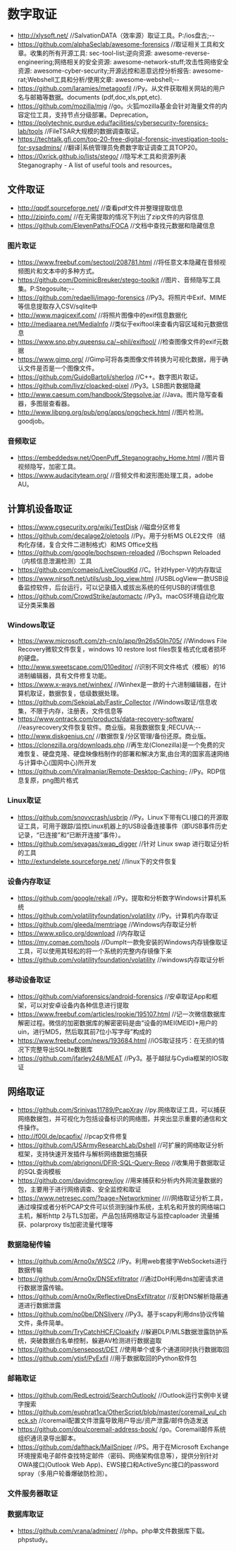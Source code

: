 # 数字取证
- http://xlysoft.net/    //SalvationDATA（效率源）取证工具。P:/ios盘古;--
- https://github.com/alphaSeclab/awesome-forensics    //取证相关工具和文章。收集的所有开源工具: sec-tool-list;逆向资源: awesome-reverse-engineering;网络相关的安全资源: awesome-network-stuff;攻击性网络安全资源: awesome-cyber-security;开源远控和恶意远控分析报告: awesome-rat;Webshell工具和分析/使用文章: awesome-webshell;--
- https://github.com/laramies/metagoofil    //Py。从文件获取相关网站的用户名与邮箱等数据。documents (pdf,doc,xls,ppt,etc).
- https://github.com/mozilla/mig    //go。火狐mozilla基金会针对海量文件的内容定位工具，支持节点分级部署。Deprecation。
- https://polytechnic.purdue.edu/facilities/cybersecurity-forensics-lab/tools    //FileTSAR大规模的数据调查取证。
- https://techtalk.gfi.com/top-20-free-digital-forensic-investigation-tools-for-sysadmins/    //翻译|系统管理员免费数字取证调查工具TOP20。
- https://0xrick.github.io/lists/stego/    //隐写术工具和资源列表 Steganography - A list of useful tools and resources。
## 文件取证
- http://qpdf.sourceforge.net/    //查看pdf文件并整理提取信息
- http://zipinfo.com/    //在无需提取的情况下列出了zip文件的内容信息
- https://github.com/ElevenPaths/FOCA    //文档中查找元数据和隐藏信息
### 图片取证
- https://www.freebuf.com/sectool/208781.html    //将任意文本隐藏在音频视频图片和文本中的多种方式。
- https://github.com/DominicBreuker/stego-toolkit    //图片、音频隐写工具集。P:Stegosuite;--
- https://github.com/redaelli/imago-forensics    //Py3。将照片中Exif、MIME等信息提取存入CSV/sqlite中
- http://www.magicexif.com/    //将照片图像中的exif信息数据化
- http://mediaarea.net/MediaInfo    //类似于exiftool来查看内容区域和元数据信息
- https://www.sno.phy.queensu.ca/~phil/exiftool/    //检查图像文件的exif元数据
- https://www.gimp.org/    //Gimp可将各类图像文件转换为可视化数据，用于确认文件是否是一个图像文件。
- https://github.com/GuidoBartoli/sherloq    //C++。数字图片取证。
- https://github.com/livz/cloacked-pixel    //Py3。LSB图片数据隐藏
- http://www.caesum.com/handbook/Stegsolve.jar    //Java。图片隐写查看器，多图层查看器。
- http://www.libpng.org/pub/png/apps/pngcheck.html    //图片检测。goodjob。
### 音频取证
- https://embeddedsw.net/OpenPuff_Steganography_Home.html    //图片音视频隐写，加密工具。
- https://www.audacityteam.org/    //音频文件和波形图处理工具，adobe AU。
## 计算机设备取证
- https://www.cgsecurity.org/wiki/TestDisk    //磁盘分区修复
- https://github.com/decalage2/oletools    //Py。用于分析MS OLE2文件（结构化存储，复合文件二进制格式）和MS Office文档
- https://github.com/google/bochspwn-reloaded    //Bochspwn Reloaded（内核信息泄漏检测）工具
- https://github.com/comaeio/LiveCloudKd    //C。针对Hyper-V的内存取证
- https://www.nirsoft.net/utils/usb_log_view.html    //USBLogView一款USB设备监控软件，后台运行，可以记录插入或拔出系统的任何USB的详情信息
- https://github.com/CrowdStrike/automactc    //Py3。macOS环境自动化取证分类采集器
### Windows取证
- https://www.microsoft.com/zh-cn/p/app/9n26s50ln705/    //Windows File Recovery微软文件恢复，windows 10 restore lost files恢复格式化或者损坏的硬盘。
- http://www.sweetscape.com/010editor/    //识别不同文件格式（模板）的16进制编辑器，具有文件修复功能。
- https://www.x-ways.net/winhex/    //Winhex是一款的十六进制编辑器，在计算机取证，数据恢复，低级数据处理。
- https://github.com/SekoiaLab/Fastir_Collector    //Windows取证/信息收集，不限于内存，注册表，文件信息等
- https://www.ontrack.com/products/data-recovery-software/    //easyrecovery文件恢复软件。商业版。易我数据恢复;RECUVA;--
- http://www.diskgenius.cn/    //数据恢复/分区管理/备份还原。商业版。
- https://clonezilla.org/downloads.php    //再生龙(Clonezilla)是一个免费的灾难恢复、硬盘克隆、硬盘映像档制作的部署和解决方案,由台湾的国家高速网络与计算中心(国网中心)所开发
- https://github.com/Viralmaniar/Remote-Desktop-Caching-    //Py。RDP信息复原，png图片格式
### Linux取证
- https://github.com/snovvcrash/usbrip    //Py。Linux下带有CLI接口的开源取证工具，可用于跟踪/监控Linux机器上的USB设备连接事件（即USB事件历史记录，“已连接”和“已断开连接”事件）。
- https://github.com/sevagas/swap_digger    //针对 Linux swap 进行取证分析的工具
- http://extundelete.sourceforge.net/    //linux下的文件恢复
### 设备内存取证
- https://github.com/google/rekall    //Py。提取和分析数字Windows计算机系统
- https://github.com/volatilityfoundation/volatility    //Py。计算机内存取证
- https://github.com/gleeda/memtriage    //Windows内存取证分析
- https://www.xplico.org/download    //内存取证
- https://my.comae.com/tools    //DumpIt一款免安装的Windows内存镜像取证工具，可以使用其轻松的将一个系统的完整内存镜像下来
- https://github.com/volatilityfoundation/volatility    //windows内存取证分析
### 移动设备取证
- https://github.com/viaforensics/android-forensics    //安卓取证App和框架，可以对安卓设备内各种信息进行提取
- https://www.freebuf.com/articles/rookie/195107.html    //记一次微信数据库解密过程。微信的加密数据库的解密密码是由“设备的IMEI(MEID)+用户的uin，进行MD5，然后取其前7位小写字母”构成的
- https://www.freebuf.com/news/193684.html    //iOS取证技巧：在无损的情况下完整导出SQLite数据库
- https://github.com/jfarley248/MEAT    //Py3。基于越狱与Cydia框架的IOS取证
## 网络取证
- https://github.com/Srinivas11789/PcapXray    //py.网络取证工具，可以捕获网络数据包，并可视化为包括设备标识的网络图，并突出显示重要的通信和文件操作。
- http://f00l.de/pcapfix/    //pcap文件修复
- https://github.com/USArmyResearchLab/Dshell    //可扩展的网络取证分析框架，支持快速开发插件与解析网络数据包捕获
- https://github.com/abrignoni/DFIR-SQL-Query-Repo    //收集用于数据取证的SQL查询模板
- https://github.com/davidmcgrew/joy    //用来捕获和分析内外网流量数据的包，主要用于进行网络调查、安全监控和取证
- https://www.netresec.com/?page=Networkminer    ////网络取证分析工具，通过嗅探或者分析PCAP文件可以侦测到操作系统，主机名和开放的网络端口主机，解析http 2与TLS加密。产品包括网络取证与监控caploader 流量捕获、polarproxy tls加密流量代理等
### 数据隐秘传输
- https://github.com/Arno0x/WSC2    //Py。利用web套接字WebSockets进行数据传输
- https://github.com/Arno0x/DNSExfiltrator    //通过DoH利用dns加密请求进行数据泄露传输。
- https://github.com/Arno0x/ReflectiveDnsExfiltrator    //反射DNS解析隐蔽通道进行数据泄露
- https://github.com/no0be/DNSlivery    //Py3。基于scapy利用dns协议传输文件，条件简单。
- https://github.com/TryCatchHCF/Cloakify    //躲避DLP/MLS数据泄露防护系统，突破数据白名单控制，躲避AV检测进行数据盗取
- https://github.com/sensepost/DET    //使用单个或多个通道同时执行数据取回
- https://github.com/ytisf/PyExfil    //用于数据取回的Python软件包
### 邮箱取证
- https://github.com/RedLectroid/SearchOutlook/    //Outlook运行实例中关键字搜索
- https://github.com/euphrat1ca/OtherScript/blob/master/coremail_vul_check.sh    //coremail配置文件泄露导致用户导出/资产泄露/邮件伪造发送
- https://github.com/dpu/coremail-address-book/    /go。Coremail邮件系统组织通讯录导出脚本。
- https://github.com/dafthack/MailSniper    //PS。用于在Microsoft Exchange环境搜索电子邮件查找特定邮件（密码、网络架构信息等），提供分别针对OWA接口(Outlook Web App)、EWS接口和ActiveSync接口的password spray（多用户轮番爆破防检测）。
### 文件服务器取证
### 数据库取证
- https://github.com/vrana/adminer/    //php。php单文件数据库下载。phpstudy。